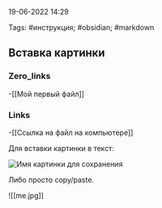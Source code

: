 19-06-2022    14:29

Tags: #инструкция; #obsidian; #markdown 

## Вставка картинки

### Zero_links
-[[Мой первый файл]]

### Links
-[[Ссылка на файл на компьютере]]



Для вставки картинки в текст:

![Имя картинки для сохранения](https://woohung.github.io/assets/images/0brain.jpg)


Либо просто copy/paste.

![[me.jpg]]
